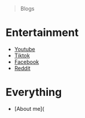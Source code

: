 
> Blogs

# Entertainment 
- [Youtube](https://www.youtube.com/@zxckbruh)
- [Tiktok](https://www.tiktok.com/@notmzik_?lang=en)
- [Facebook](https://www.facebook.com/profile.php?id=100092310412433)
- [Reddit](https://www.reddit.com/user/Ok_Lengthiness_9580/)

# Everything 
- [About me](




